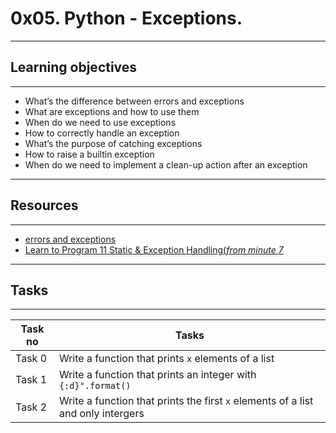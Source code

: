 # 0x05. Python - Exceptions.
---
## Learning objectives
---
* What’s the difference between errors and exceptions
* What are exceptions and how to use them
* When do we need to use exceptions
* How to correctly handle an exception
* What’s the purpose of catching exceptions
* How to raise a builtin exception
* When do we need to implement a clean-up action after an exception
---
## Resources
---
* [errors and exceptions](https://docs.python.org/3/tutorial/errors.html)
* [Learn to Program 11 Static & Exception Handling(*from minute 7*](https://www.youtube.com/watch?v=7vbgD-3s-w4)
---
## Tasks
---
|Task no |Tasks	|
|--------|------|
|Task 0  |Write a function that prints `x` elements of a list|
|Task 1  |Write a function that prints an integer with `{:d}".format()`|
|Task 2  |Write a function that prints the first `x` elements of a list and only intergers|

